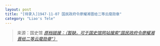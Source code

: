 ```yaml
---
layout: post
title: "[待录入]1947-11-07 国民政府令廖耀湘晋给二等云麾勋章"
category: "Liao's Tele"
---
```



> 来源：国史馆 [*原档链接：（暂缺，可于国史馆网站搜索“国民政府令廖耀湘晋给二等云麾勋章“）*]()
